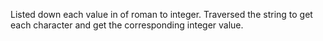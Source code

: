 Listed down each value in of roman to integer.
Traversed the string to get each character and get the corresponding integer value.
